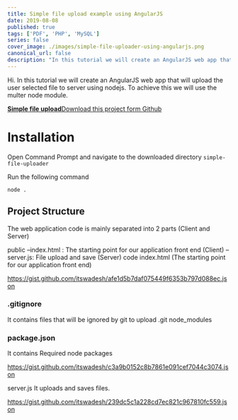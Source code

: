 ```yaml
---
title: Simple file upload example using AngularJS
date: 2019-08-08
published: true
tags: ['PDF', 'PHP', 'MySQL']
series: false
cover_image: ./images/simple-file-uploader-using-angularjs.png
canonical_url: false
description: "In this tutorial we will create an AngularJS web app that will upload the user selected file to server using nodejs. To achieve this we will use the multer node module."
---
```

Hi. In this tutorial we will create an AngularJS web app that will upload the user selected file to server using nodejs. To achieve this we will use the multer node module.

<!-- <a href="http://mcrud.codenx.com/media" class="button" target="_blank">Live Demo</a>  -->
<div class="github">
    <a href="https://github.com/itswadesh/simple-file-uploader.git" rel="nofollow" target="_blank">
        <b>Simple file upload</b>Download this project form Github
    </a>
</div>

# Installation
Open Command Prompt and navigate to the downloaded directory `simple-file-uploader`

Run the following command

```
node .
```

## Project Structure
The web application code is mainly separated into 2 parts (Client and Server)

public
    –index.html : The starting point for our application front end (Client)
    –server.js: File upload and save (Server)
code
    index.html (The starting point for our application front end)

https://gist.github.com/itswadesh/afe1d5b7daf075449f6353b797d088ec.json

### .gitignore
It contains files that will be ignored by git to upload
.git
node_modules

### package.json
It contains Required node packages

https://gist.github.com/itswadesh/c3a9b0152c8b7861e091cef7044c3074.json

server.js
It uploads and saves files.

https://gist.github.com/itswadesh/239dc5c1a228cd7ec821c967810fc559.json